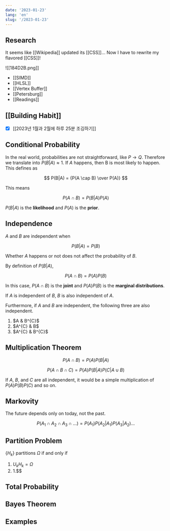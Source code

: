 ```yaml
---
date: '2023-01-23'
lang: 'en'
slug: '/2023-01-23'
---
```


## Research

It seems like [[Wikipedia]] updated its [[CSS]]...
Now I have to rewrite my flavored [[CSS]]!

![[184D2B.png]]

- [[SIMD]]
- [[HLSL]]
- [[Vertex Buffer]]
- [[Petersburg]]
- [[Readings]]

## [[Building Habit]]

- [x] [[2023년 1월과 2월에 하루 25분 조깅하기]]

## Conditional Probability

In the real world, probabilities are not straightforward, like $P  \rightarrow Q$.
Therefore we translate into $P(B|A) \approx 1$. If $A$ happens, then B is most likely to happen. This defines as

$$
P(B|A) = {P(A \cap B) \over P(A)}
$$

This means

$$
{P(A \cap B)} = P(B|A) P(A)
$$

$P(B|A)$ is the **likelihood** and $P(A)$ is the **prior**.

## Independence

$A$ and $B$ are independent when

$$
P(B|A) = P(B)
$$

Whether $A$ happens or not does not affect the probability of $B$.

By definition of $P(B|A)$,

$$
{P(A \cap B)} = P(A)P(B)
$$

In this case, ${P(A \cap B)}$ is the **joint** and $P(A)P(B)$ is the **marginal distributions**.

If $A$ is independent of $B$, $B$ is also independent of $A$.

Furthermore, if $A$ and $B$ are independent, the following three are also independent.

1. $A & B^{C}$
1. $A^{C} & B$
1. $A^{C} & B^{C}$

## Multiplication Theorem

$$
{P(A \cap B)} = P(A)P(B|A)
$$

$$
{P(A \cap B \cap C)} = P(A)P(B|A)P(C|A \cup B)
$$

If $A$, $B$, and $C$ are all independent, it would be a simple multiplication of $P(A)P(B)P(C)$ and so on.

## Markovity

The future depends only on today, not the past.

$$
P(A_1 \cap A_2 \cap A_3 \cap \dots) = P(A_1) P(A_2 | A_1) P(A_3 | A_2) \dots
$$

## Partition Problem

$\{H_k\}$ partitions $\Omega$ if and only if

1. $U_k H_k = \Omega$
2. 1.$$

## Total Probability

## Bayes Theorem

## Examples

